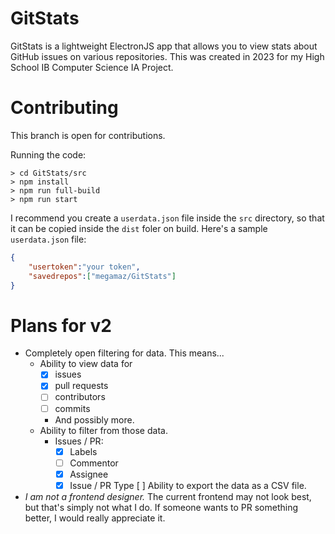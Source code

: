# GitStats
GitStats is a lightweight ElectronJS app that allows you to view stats about GitHub issues on various repositories. This was created in 2023 for my High School IB Computer Science IA Project.

# Contributing
This branch is open for contributions.

Running the code:
```
> cd GitStats/src
> npm install
> npm run full-build
> npm run start
```
I recommend you create a `userdata.json` file inside the `src` directory, so that it can be copied inside the `dist` foler on build. Here's a sample `userdata.json` file:
```json
{
    "usertoken":"your token",
    "savedrepos":["megamaz/GitStats"]
}
```

# Plans for v2
- Completely open filtering for data. This means...
    - Ability to view data for
        - [x] issues
        - [x] pull requests
        - [ ] contributors
        - [ ] commits
        - And possibly more.
    - Ability to filter from those data.
        - Issues / PR:
            - [X] Labels
            - [ ] Commentor
            - [X] Assignee
            - [X] Issue / PR Type
[ ] Ability to export the data as a CSV file.
- *I am not a frontend designer.* The current frontend may not look best, but that's simply not what I do. If someone wants to PR something better, I would really appreciate it. 